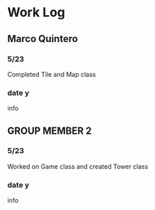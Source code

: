 # Work Log

## Marco Quintero

### 5/23

Completed Tile and Map class

### date y

info


## GROUP MEMBER 2

### 5/23

Worked on Game class and created Tower class

### date y

info
